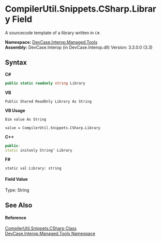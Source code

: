 # CompilerUtil.Snippets.CSharp.Library Field
 

A sourcecode template of a library written in `C#`.

**Namespace:**&nbsp;<a href="N_DevCase_Interop_Managed_Tools">DevCase.Interop.Managed.Tools</a><br />**Assembly:**&nbsp;DevCase.Interop (in DevCase.Interop.dll) Version: 3.3.0.0 (3.3)

## Syntax

**C#**<br />
``` C#
public static readonly string Library
```

**VB**<br />
``` VB
Public Shared ReadOnly Library As String
```

**VB Usage**<br />
``` VB Usage
Dim value As String

value = CompilerUtil.Snippets.CSharp.Library

```

**C++**<br />
``` C++
public:
static initonly String^ Library
```

**F#**<br />
``` F#
static val Library: string
```


#### Field Value
Type: String

## See Also


#### Reference
<a href="T_DevCase_Interop_Managed_Tools_CompilerUtil_Snippets_CSharp">CompilerUtil.Snippets.CSharp Class</a><br /><a href="N_DevCase_Interop_Managed_Tools">DevCase.Interop.Managed.Tools Namespace</a><br />